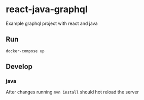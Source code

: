 # react-java-graphql
Example graphql project with react and java

## Run
`docker-compose up`


## Develop
### java
After changes running `mvn install` should hot reload the server
